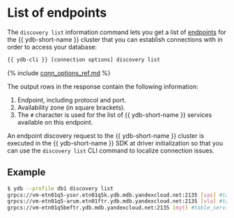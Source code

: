 # List of endpoints

The `discovery list` information command lets you get a list of [endpoints](../../../../concepts/connect.md#endpoint) for the {{ ydb-short-name }} cluster that you can establish connections with in order to access your database:

```bash
{{ ydb-cli }} [connection options] discovery list
```

{% include [conn_options_ref.md](conn_options_ref.md) %}

The output rows in the response contain the following information:

1. Endpoint, including protocol and port.
2. Availability zone (in square brackets).
3. The `#` character is used for the list of {{ ydb-short-name }} services available on this endpoint.

An endpoint discovery request to the {{ ydb-short-name }} cluster is executed in the {{ ydb-short-name }} SDK at driver initialization so that you can use the `discovery list` CLI command to localize connection issues.

## Example

```bash
$ ydb --profile db1 discovery list
grpcs://vm-etn01q5-ysor.etn01q5k.ydb.mdb.yandexcloud.net:2135 [sas] #table_service #scripting #discovery #rate_limiter #locking #kesus
grpcs://vm-etn01q5-arum.etn01ftr.ydb.mdb.yandexcloud.net:2135 [vla] #table_service #scripting #discovery #rate_limiter #locking #kesus
grpcs://vm-etn01q5beftr.ydb.mdb.yandexcloud.net:2135 [myt] #table_service #scripting #discovery #rate_limiter #locking #kesus
```
